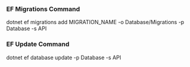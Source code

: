﻿### EF Migrations Command

dotnet ef migrations add MIGRATION_NAME -o Database/Migrations -p Database -s API


### EF Update Command

dotnet ef database update -p Database -s API